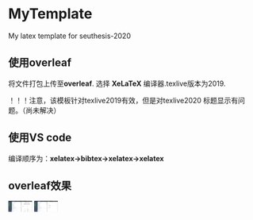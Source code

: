 # MyTemplate
My latex template for seuthesis-2020

## 使用overleaf
将文件打包上传至**overleaf**. 选择 **XeLaTeX** 编译器.texlive版本为2019.

！！！注意，该模板针对texlive2019有效，但是对texlive2020 标题显示有问题。（尚未解决）

## 使用VS code

编译顺序为：**xelatex->bibtex->xelatex->xelatex**

## overleaf效果

<img width=240 src="figs/demo.png" style="zoom:20%"/>

<img width=240 src="figs/demo1.png" style="zoom:20%"/>